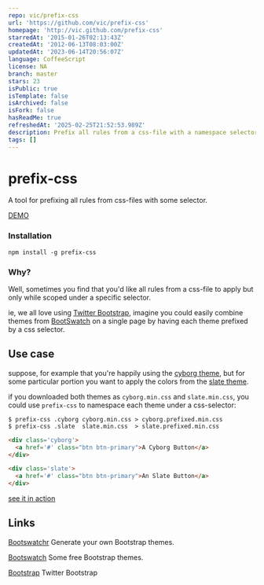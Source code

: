 ```yaml
---
repo: vic/prefix-css
url: 'https://github.com/vic/prefix-css'
homepage: 'http://vic.github.com/prefix-css'
starredAt: '2015-01-26T02:13:43Z'
createdAt: '2012-06-13T08:03:00Z'
updatedAt: '2023-06-14T20:56:07Z'
language: CoffeeScript
license: NA
branch: master
stars: 23
isPublic: true
isTemplate: false
isArchived: false
isFork: false
hasReadMe: true
refreshedAt: '2025-02-25T21:52:53.989Z'
description: Prefix all rules from a css-file with a namespace selector.
tags: []
---
```


# prefix-css

A tool for prefixing all rules from css-files with some selector.

[DEMO](http://vic.github.com/prefix-css)

### Installation

`npm install -g prefix-css`

### Why?

Well, sometimes you find that you'd like all rules from a css-file to apply but only while scoped under a specific selector.

ie, we all love using [Twitter Bootstrap](http://twitter.github.com/bootstrap/), imagine you could easily combine themes from [BootSwatch](http://bootswatch.com/) on a single page by having each theme prefixed by a css selector.  

## Use case

suppose, for example that you're happily using the [cyborg theme](http://bootswatch.com/cyborg/), but for some particular portion you want to apply the colors from the [slate theme](http://bootswatch.com/slate/). 

if you downloaded both themes as `cyborg.min.css` and `slate.min.css`, you could use `prefix-css` to 
 namespace each theme under a css-selector:

```shell
$ prefix-css .cyborg cyborg.min.css > cyborg.prefixed.min.css
$ prefix-css .slate  slate.min.css  > slate.prefixed.min.css
```

```html
<div class='cyborg'>
  <a href='#' class="btn btn-primary">A Cyborg Button</a>
</div>

<div class='slate'>
  <a href='#' class="btn btn-primary">An Slate Button</a>
</div>
```

[see it in action](http://vic.github.com/prefix-css)


## Links

 [Bootswatchr](http://bootswatchr.com/) Generate your own Bootstrap themes.
 
 [Bootswatch](http://bootswatch.com/) Some free Bootstrap themes.
 
 [Bootstrap](http://twitter.github.com/bootstrap) Twitter Bootstrap
